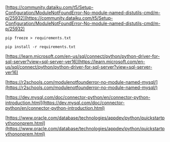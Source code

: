[https://community.dataiku.com/t5/Setup-Configuration/ModuleNotFoundError-No-module-named-distutils-cmd/m-p/25932](https://community.dataiku.com/t5/Setup-Configuration/ModuleNotFoundError-No-module-named-distutils-cmd/m-p/25932)

```
pip freeze > requirements.txt
```

```
pip install -r requirements.txt
```

[https://learn.microsoft.com/en-us/sql/connect/python/python-driver-for-sql-server?view=sql-server-ver16](https://learn.microsoft.com/en-us/sql/connect/python/python-driver-for-sql-server?view=sql-server-ver16)

[https://r2schools.com/modulenotfounderror-no-module-named-mysql/](https://r2schools.com/modulenotfounderror-no-module-named-mysql/)

[https://dev.mysql.com/doc/connector-python/en/connector-python-introduction.html](https://dev.mysql.com/doc/connector-python/en/connector-python-introduction.html)

[https://www.oracle.com/database/technologies/appdev/python/quickstartpythononprem.html](https://www.oracle.com/database/technologies/appdev/python/quickstartpythononprem.html)